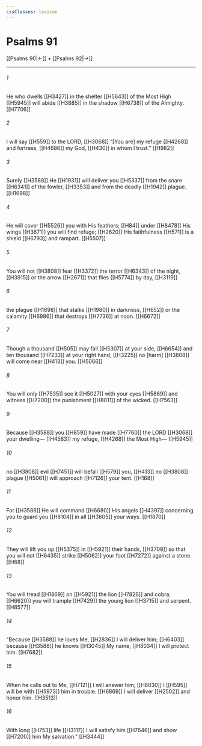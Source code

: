 ```yaml
---
cssClasses: lexicon
---
```


# Psalms 91

[[Psalms 90|←]] • [[Psalms 92|→]]

---

###### 1
He who dwells [[H3427]] in the shelter [[H5643]] of the Most High [[H5945]] will abide [[H3885]] in the shadow [[H6738]] of the Almighty. [[H7706]]

###### 2
I will say [[H559]] to the LORD, [[H3068]] “[You are] my refuge [[H4268]] and fortress, [[H4686]] my God, [[H430]] in whom I trust.” [[H982]]

###### 3
Surely [[H3588]] He [[H1931]] will deliver you [[H5337]] from the snare [[H6341]] of the fowler, [[H3353]] and from the deadly [[H1942]] plague. [[H1698]]

###### 4
He will cover [[H5526]] you with His feathers; [[H84]] under [[H8478]] His wings [[H3671]] you will find refuge; [[H2620]] His faithfulness [[H571]] is a shield [[H6793]] and rampart. [[H5507]]

###### 5
You will not [[H3808]] fear [[H3372]] the terror [[H6343]] of the night, [[H3915]] or the arrow [[H2671]] that flies [[H5774]] by day, [[H3119]]

###### 6
the plague [[H1698]] that stalks [[H1980]] in darkness, [[H652]] or the calamity [[H6986]] that destroys [[H7736]] at noon. [[H6672]]

###### 7
Though a thousand [[H505]] may fall [[H5307]] at your side, [[H6654]] and ten thousand [[H7233]] at your right hand, [[H3225]] no [harm] [[H3808]] will come near [[H413]] you. [[H5066]]

###### 8
You will only [[H7535]] see it [[H5027]] with your eyes [[H5869]] and witness [[H7200]] the punishment [[H8011]] of the wicked. [[H7563]]

###### 9
Because [[H3588]] you [[H859]] have made [[H7760]] the LORD [[H3068]] your dwelling— [[H4583]] my refuge, [[H4268]] the Most High— [[H5945]]

###### 10
no [[H3808]] evil [[H7451]] will befall [[H579]] you, [[H413]] no [[H3808]] plague [[H5061]] will approach [[H7126]] your tent. [[H168]]

###### 11
For [[H3588]] He will command [[H6680]] His angels [[H4397]] concerning you  to guard you [[H8104]] in all [[H3605]] your ways. [[H1870]]

###### 12
They will lift you up [[H5375]] in [[H5921]] their hands, [[H3709]] so that you will not [[H6435]] strike [[H5062]] your foot [[H7272]] against a stone. [[H68]]

###### 13
You will tread [[H1869]] on [[H5921]] the lion [[H7826]] and cobra; [[H6620]] you will trample [[H7429]] the young lion [[H3715]] and serpent. [[H8577]]

###### 14
“Because [[H3588]] he loves Me, [[H2836]] I will deliver him; [[H6403]] because [[H3588]] he knows [[H3045]] My name, [[H8034]] I will protect him. [[H7682]]

###### 15
When he calls out to Me, [[H7121]] I will answer him; [[H6030]] I [[H595]] will be with [[H5973]] him in trouble. [[H6869]] I will deliver [[H2502]] and honor him. [[H3513]]

###### 16
With long [[H753]] life [[H3117]] I will satisfy him [[H7646]] and show [[H7200]] him My salvation.” [[H3444]]

